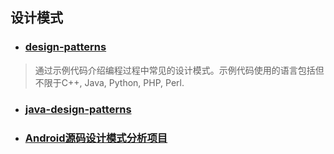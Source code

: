 ## 设计模式

* ### [design-patterns](https://github.com/oxnz/design-patterns)
> 通过示例代码介绍编程过程中常见的设计模式。示例代码使用的语言包括但不限于C++, Java, Python, PHP, Perl.

* ### [java-design-patterns](https://github.com/iluwatar/java-design-patterns)

* ### [Android源码设计模式分析项目](https://github.com/simple-android-framework-exchange/android_design_patterns_analysis)
